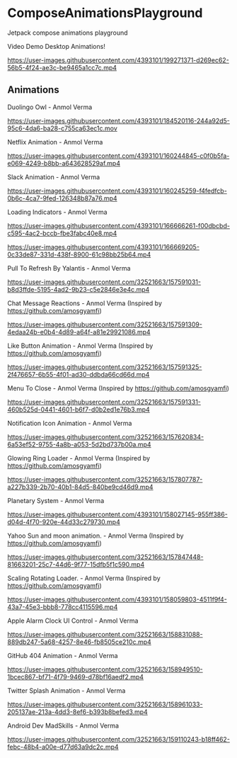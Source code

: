 # ComposeAnimationsPlayground
Jetpack compose animations playground


Video Demo Desktop Animations!

https://user-images.githubusercontent.com/4393101/199271371-d269ec62-56b5-4f24-ae3c-be9465a1cc7c.mp4


## Animations

Duolingo Owl - Anmol Verma

https://user-images.githubusercontent.com/4393101/184520116-244a92d5-95c6-4da6-ba28-c755ca63ec1c.mov

Netflix Animation - Anmol Verma

https://user-images.githubusercontent.com/4393101/160244845-c0f0b5fa-e069-4249-b8bb-a643628529af.mp4

Slack Animation - Anmol Verma

https://user-images.githubusercontent.com/4393101/160245259-f4fedfcb-0b6c-4ca7-9fed-126348b87a76.mp4

Loading Indicators - Anmol Verma

https://user-images.githubusercontent.com/4393101/166666261-f00dbcbd-c595-4ac2-bccb-fbe3fabc40e8.mp4

https://user-images.githubusercontent.com/4393101/166669205-0c33de87-331d-438f-8900-61c98bb25b64.mp4



Pull To Refresh By Yalantis - Anmol Verma

https://user-images.githubusercontent.com/32521663/157591031-b8d3ffde-5195-4ad2-9b23-c5e2846e3e4c.mp4

Chat Message Reactions - Anmol Verma (Inspired by https://github.com/amosgyamfi)

https://user-images.githubusercontent.com/32521663/157591309-4edaa24b-e0b4-4d89-a64f-a81e29921086.mp4

Like Button Animation - Anmol Verma (Inspired by https://github.com/amosgyamfi)

https://user-images.githubusercontent.com/32521663/157591325-2f476657-6b55-4f01-ad30-ddbda66cd66d.mp4

Menu To Close - Anmol Verma (Inspired by https://github.com/amosgyamfi)

https://user-images.githubusercontent.com/32521663/157591331-460b525d-0441-4601-b6f7-d0b2ed1e76b3.mp4

Notification Icon Animation - Anmol Verma

https://user-images.githubusercontent.com/32521663/157620834-6a53ef52-9755-4a8b-a053-5d2bd737b00a.mp4

Glowing Ring Loader - Anmol Verma (Inspired by https://github.com/amosgyamfi)

https://user-images.githubusercontent.com/32521663/157807787-a227b339-2b70-40b1-84d5-840be9cd46d9.mp4

Planetary System - Anmol Verma 

https://user-images.githubusercontent.com/4393101/158027145-955ff386-d04d-4f70-920e-44d33c279730.mp4


Yahoo Sun and moon animation. - Anmol Verma (Inspired by https://github.com/amosgyamfi)

https://user-images.githubusercontent.com/32521663/157847448-81663201-25c7-44d6-9f77-15dfb5f1c590.mp4


Scaling Rotating Loader. - Anmol Verma (Inspired by https://github.com/amosgyamfi)

https://user-images.githubusercontent.com/4393101/158059803-4511f9f4-43a7-45e3-bbb8-778cc4115596.mp4

Apple Alarm Clock UI Control - Anmol Verma 

https://user-images.githubusercontent.com/32521663/158831088-889db247-5a68-4257-8e46-fb8505ce210c.mp4

GitHub 404 Animation - Anmol Verma 

https://user-images.githubusercontent.com/32521663/158949510-1bcec867-bf71-4f79-9469-d78bf16aedf2.mp4


Twitter Splash Animation - Anmol Verma

https://user-images.githubusercontent.com/32521663/158961033-205137ae-213a-4dd3-8ef6-b393b8befed3.mp4

Android Dev MadSkills - Anmol Verma

https://user-images.githubusercontent.com/32521663/159110243-b18ff462-febc-48b4-a00e-d77d63a9dc2c.mp4

